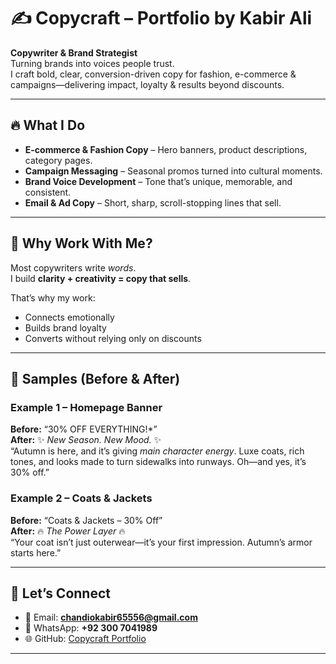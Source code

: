 # ✍️ Copycraft – Portfolio by Kabir Ali  

**Copywriter & Brand Strategist**  
Turning brands into voices people trust.  
I craft bold, clear, conversion-driven copy for fashion, e-commerce & campaigns—delivering impact, loyalty & results beyond discounts.  

---

## 🔥 What I Do  
- **E-commerce & Fashion Copy** – Hero banners, product descriptions, category pages.  
- **Campaign Messaging** – Seasonal promos turned into cultural moments.  
- **Brand Voice Development** – Tone that’s unique, memorable, and consistent.  
- **Email & Ad Copy** – Short, sharp, scroll-stopping lines that sell.  

---

## 🎯 Why Work With Me?  
Most copywriters write *words*.  
I build **clarity + creativity = copy that sells**.  

That’s why my work:  
- Connects emotionally  
- Builds brand loyalty  
- Converts without relying only on discounts  

---

## 📝 Samples (Before & After)  

### Example 1 – Homepage Banner  
**Before:** “30% OFF EVERYTHING!*”  
**After:** ✨ *New Season. New Mood.* ✨  
“Autumn is here, and it’s giving *main character energy*. Luxe coats, rich tones, and looks made to turn sidewalks into runways. Oh—and yes, it’s 30% off.”  

### Example 2 – Coats & Jackets  
**Before:** “Coats & Jackets – 30% Off”  
**After:** 🔥 *The Power Layer* 🔥  
“Your coat isn’t just outerwear—it’s your first impression. Autumn’s armor starts here.”  

---

## 📩 Let’s Connect  
- 📧 Email: **chandiokabir65556@gmail.com**  
- 📱 WhatsApp: **+92 300 7041989**  
- 🌐 GitHub: [Copycraft Portfolio](https://github.com/chandiokabir65556-sys/Copycraft)  

---
